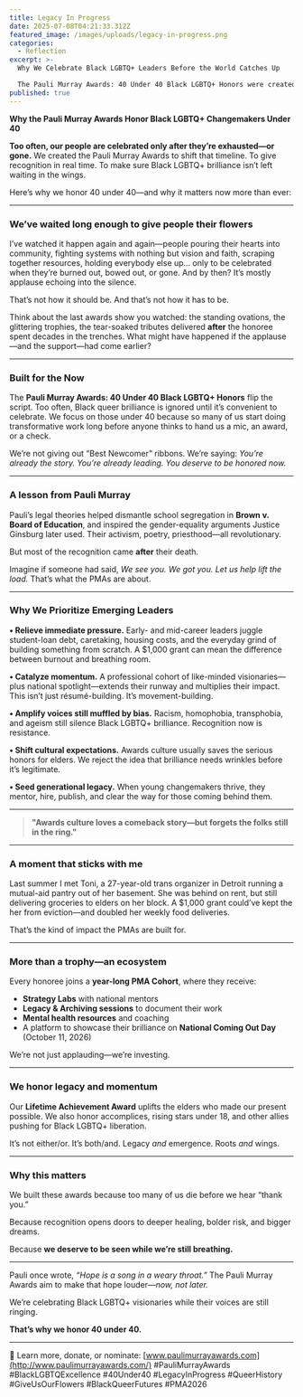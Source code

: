 ```yaml
---
title: Legacy In Progress
date: 2025-07-08T04:21:33.312Z
featured_image: /images/uploads/legacy-in-progress.png
categories:
  - Reflection
excerpt: >-
  Why We Celebrate Black LGBTQ+ Leaders Before the World Catches Up

  The Pauli Murray Awards: 40 Under 40 Black LGBTQ+ Honors were created to recognize brilliance now, not later. Too often, our people are honored only after burnout—or death. This program flips the script, offering not just recognition but real support, funding, and community to emerging leaders shaping our world today. Because we deserve to be seen while we’re still breathing.
published: true
---
```

**Why the Pauli Murray Awards Honor Black LGBTQ+ Changemakers Under 40**

**Too often, our people are celebrated only after they’re exhausted—or gone.** We created the Pauli Murray Awards to shift that timeline. To give recognition in real time. To make sure Black LGBTQ+ brilliance isn’t left waiting in the wings.

Here’s why we honor 40 under 40—and why it matters now more than ever:

- - -

### We’ve waited long enough to give people their flowers

I’ve watched it happen again and again—people pouring their hearts into community, fighting systems with nothing but vision and faith, scraping together resources, holding everybody else up… only to be celebrated when they’re burned out, bowed out, or gone. And by then? It’s mostly applause echoing into the silence.

That’s not how it should be. And that’s not how it has to be.

Think about the last awards show you watched: the standing ovations, the glittering trophies, the tear-soaked tributes delivered **after** the honoree spent decades in the trenches. What might have happened if the applause—and the support—had come earlier?

- - -

### Built for the Now

The **Pauli Murray Awards: 40 Under 40 Black LGBTQ+ Honors** flip the script. Too often, Black queer brilliance is ignored until it’s convenient to celebrate. We focus on those under 40 because so many of us start doing transformative work long before anyone thinks to hand us a mic, an award, or a check.

We’re not giving out “Best Newcomer” ribbons. We’re saying: *You’re already the story. You’re already leading. You deserve to be honored now.*

- - -

### A lesson from Pauli Murray

Pauli’s legal theories helped dismantle school segregation in **Brown v. Board of Education**, and inspired the gender-equality arguments Justice Ginsburg later used. Their activism, poetry, priesthood—all revolutionary.

But most of the recognition came **after** their death.

Imagine if someone had said, *We see you. We got you. Let us help lift the load.* That’s what the PMAs are about.

- - -

### Why We Prioritize Emerging Leaders

**• Relieve immediate pressure.** Early- and mid-career leaders juggle student-loan debt, caretaking, housing costs, and the everyday grind of building something from scratch. A $1,000 grant can mean the difference between burnout and breathing room.

**• Catalyze momentum.** A professional cohort of like-minded visionaries—plus national spotlight—extends their runway and multiplies their impact. This isn’t just résumé-building. It’s movement-building.

**• Amplify voices still muffled by bias.** Racism, homophobia, transphobia, and ageism still silence Black LGBTQ+ brilliance. Recognition now is resistance.

**• Shift cultural expectations.** Awards culture usually saves the serious honors for elders. We reject the idea that brilliance needs wrinkles before it’s legitimate.

**• Seed generational legacy.** When young changemakers thrive, they mentor, hire, publish, and clear the way for those coming behind them.

- - -

> **"Awards culture loves a comeback story—but forgets the folks still in the ring."**

- - -

### A moment that sticks with me

Last summer I met Toni, a 27-year-old trans organizer in Detroit running a mutual-aid pantry out of her basement. She was behind on rent, but still delivering groceries to elders on her block. A $1,000 grant could’ve kept the her from eviction—and doubled her weekly food deliveries.

That’s the kind of impact the PMAs are built for.

- - -

### More than a trophy—an ecosystem

Every honoree joins a **year-long PMA Cohort**, where they receive:

* **Strategy Labs** with national mentors
* **Legacy & Archiving sessions** to document their work
* **Mental health resources** and coaching
* A platform to showcase their brilliance on **National Coming Out Day** (October 11, 2026)

We’re not just applauding—we’re investing.

- - -

### We honor legacy and momentum

Our **Lifetime Achievement Award** uplifts the elders who made our present possible. We also honor accomplices, rising stars under 18, and other allies pushing for Black LGBTQ+ liberation.

It’s not either/or. It’s both/and. Legacy *and* emergence. Roots *and* wings.

- - -

### Why this matters

We built these awards because too many of us die before we hear “thank you.”

Because recognition opens doors to deeper healing, bolder risk, and bigger dreams.

Because **we deserve to be seen while we’re still breathing.**

- - -

Pauli once wrote, *“Hope is a song in a weary throat.”* The Pauli Murray Awards aim to make that hope louder—*now, not later.*

We’re celebrating Black LGBTQ+ visionaries while their voices are still ringing.

**That’s why we honor 40 under 40.**

- - -

🔗 Learn more, donate, or nominate: [www.paulimurrayawards.com](http://www.paulimurrayawards.com/) #PauliMurrayAwards #BlackLGBTQExcellence #40Under40 #LegacyInProgress #QueerHistory #GiveUsOurFlowers #BlackQueerFutures #PMA2026